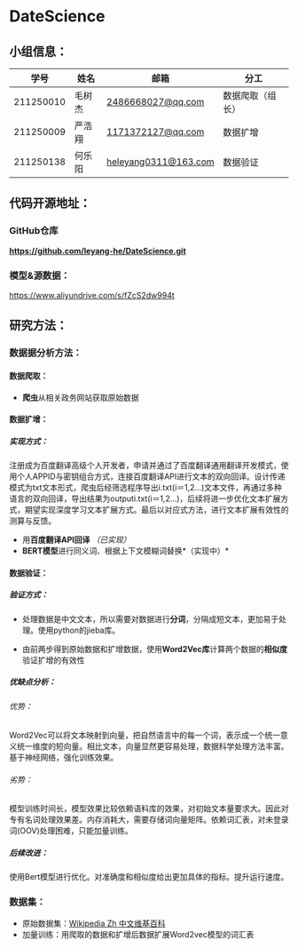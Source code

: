 # DateScience

## 小组信息：

| 学号      | 姓名   | 邮箱                 | 分工             |
| --------- | ------ | -------------------- | ---------------- |
| 211250010 | 毛树杰 | 2486668027@qq.com    | 数据爬取（组长） |
| 211250009 | 严浩翔 | 1171372127@qq.com    | 数据扩增         |
| 211250138 | 何乐阳 | heleyang0311@163.com | 数据验证         |

## 代码开源地址：

### GitHub仓库

**https://github.com/leyang-he/DateScience.git**

### 模型&源数据：

https://www.aliyundrive.com/s/fZcS2dw994t

## 研究方法：

### 数据据分析方法：

#### 数据爬取：

- **爬虫**从相关政务网站获取原始数据

#### 数据扩增：

##### 实现方式：

注册成为百度翻译高级个人开发者，申请并通过了百度翻译通用翻译开发模式，使用个人APPID与密钥组合方式，连接百度翻译API进行文本的双向回译。设计传递模式为txt文本形式，爬虫后经筛选程序导出i.txt(i＝1,2...)文本文件，再通过多种语言的双向回译，导出结果为outputi.txt(i＝1,2...)，后续将进一步优化文本扩展方式，期望实现深度学习文本扩展方式。最后以对应式方法，进行文本扩展有效性的测算与反馈。

- 用**百度翻译API回译** *（已实现）*
- **BERT模型**进行同义词、根据上下文模糊词替换*（实现中）*

#### 数据验证：

##### 验证方式：

- 处理数据是中文文本，所以需要对数据进行**分词**，分隔成短文本，更加易于处理。使用python的jieba库。

- 由前两步得到原始数据和扩增数据，使用**Word2Vec库**计算两个数据的**相似度**验证扩增的有效性

##### 优缺点分析：

###### 	优势：

​	Word2Vec可以将文本映射到向量，把自然语言中的每一个词，表示成一个统一意义统一维度的短向量。相比文本，向量显然更容易处理，数据科学处理方法丰富。	基于神经网络，强化训练效果。

###### 	劣势：

​	模型训练时间长，模型效果比较依赖语料库的效果，对初始文本量要求大。因此对专有名词处理效果差。内存消耗大，需要存储词向量矩阵。依赖词汇表，对未登录词(OOV)处理困难，只能加量训练。

##### 后续改进：

使用Bert模型进行优化。对准确度和相似度给出更加具体的指标。提升运行速度。

### 数据集：

- 原始数据集：[Wikipedia Zh 中文维基百科](https://zh.m.wikipedia.org/zh-hans/%E8%AF%AD%E6%96%99%E5%BA%93)
- 加量训练：用爬取的数据和扩增后数据扩展Word2vec模型的词汇表









